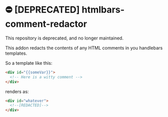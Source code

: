 # ⛔️ [DEPRECATED] htmlbars-comment-redactor

This repository is deprecated, and no longer maintained.

This addon redacts the contents of any HTML comments in you handlebars templates.

So a template like this:

```html
<div id="{{someVar}}">
  <!-- Here is a witty comment -->
</div>
```

renders as:

```html
<div id="whatever">
  <!--[REDACTED]-->
</div>
```

